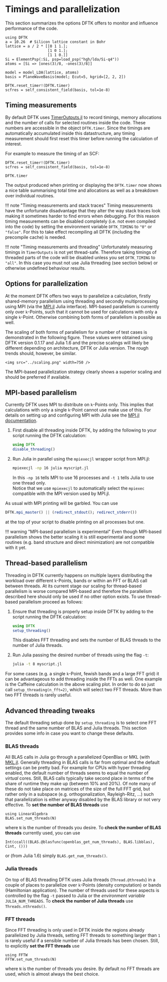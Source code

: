 # Timings and parallelization

This section summarizes the options DFTK offers
to monitor and influence performance of the code.

```@setup parallelization
using DFTK
a = 10.26  # Silicon lattice constant in Bohr
lattice = a / 2 * [[0 1 1.];
                   [1 0 1.];
                   [1 1 0.]]
Si = ElementPsp(:Si, psp=load_psp("hgh/lda/Si-q4"))
atoms = [Si => [ones(3)/8, -ones(3)/8]]

model = model_LDA(lattice, atoms)
basis = PlaneWaveBasis(model; Ecut=5, kgrid=[2, 2, 2])

DFTK.reset_timer!(DFTK.timer)
scfres = self_consistent_field(basis, tol=1e-8)
```

## Timing measurements

By default DFTK uses [TimerOutputs.jl](https://github.com/KristofferC/TimerOutputs.jl)
to record timings, memory allocations and the number of calls
for selected routines inside the code. These numbers are accessible
in the object `DFTK.timer`. Since the timings are automatically accumulated
inside this datastructure, any timing measurement should first reset
this timer before running the calculation of interest.

For example to measure the timing of an SCF:
```@example parallelization
DFTK.reset_timer!(DFTK.timer)
scfres = self_consistent_field(basis, tol=1e-8)

DFTK.timer
```
The output produced when printing or displaying the `DFTK.timer`
now shows a nice table summarising total time and allocations as well
as a breakdown over individual routines.


!!! note "Timing measurements and stack traces"
    Timing measurements have the unfortunate disadvantage that they
    alter the way stack traces look making it sometimes harder to find
    errors when debugging.
    For this reason timing measurements can be disabled completely
    (i.e. not even compiled into the code) by setting the environment variable
    `DFTK_TIMING` to `"0"` or `"false"`.
    For this to take effect recompiling all DFTK (including the precompile cache)
    is needed.

!!! note "Timing measurements and threading"
    Unfortunately measuring timings in `TimerOutputs` is not yet thread-safe.
    Therefore taking timings of threaded parts of the code will be disabled
    unless you set `DFTK_TIMING` to `"all"`. In this case you must not use
    Julia threading (see section below) or otherwise undefined behaviour results.

## Options for parallelization
At the moment DFTK offers two ways to parallelize a calculation,
firstly shared-memory parallelism using threading
and secondly multiprocessing using MPI
(via the [MPI.jl](https://github.com/JuliaParallel/MPI.jl) Julia interface).
MPI-based parallelism is currently only over `k`-Points,
such that it cannot be used for calculations with only a single `k`-Point.
Otherwise combining both forms of parallelism is possible as well.

The scaling of both forms of parallelism for a number of test cases
is demonstrated in the following figure.
These values were obtained using DFTK version 0.1.17 and Julia 1.6
and the precise scalings will likely be different
depending on architecture, DFTK or Julia version.
The rough trends should, however, be similar.

```@raw html
<img src="../scaling.png" width=750 />
```

The MPI-based parallelization strategy clearly shows a superior scaling
and should be preferred if available.


## MPI-based parallelism
Currently DFTK uses MPI to distribute on `k`-Points only.
This implies that calculations with only a single `k`-Point
cannot use make use of this.
For details on setting up and configuring MPI with Julia
see the [MPI.jl documentation](https://juliaparallel.github.io/MPI.jl/stable/configuration).

1. First disable all threading inside DFTK, by adding the
   following to your script running the DFTK calculation:
   ```julia
   using DFTK
   disable_threading()
   ```

2. Run Julia in parallel using the `mpiexecjl` wrapper script from MPI.jl:
   ```sh
   mpiexecjl -np 16 julia myscript.jl
   ```
   In this `-np 16` tells MPI to use 16 processes and `-t 1` tells Julia
   to use one thread only.  
   Notice that we use `mpiexecjl` to automatically select the `mpiexec`
   compatible with the MPI version used by MPI.jl.

As usual with MPI printing will be garbled. You can use
```julia
DFTK.mpi_master() || (redirect_stdout(); redirect_stderr())
```
at the top of your script to disable printing on all processes but one.

!!! warning "MPI-based parallelism is experimental"
    Even though MPI-based parallelism shows the better scaling it is still
    experimental and some routines (e.g. band structure and direct minimization)
    are not compatible with it yet.

## Thread-based parallelism
Threading in DFTK currently happens on multiple layers
distributing the workload
over different ``k``-Points, bands or within
an FFT or BLAS call between threads.
At its current stage our scaling for thread-based parallelism
is worse compared MPI-based and therefore the parallelism
described here should
only be used if no other option exists.
To use thread-based parallelism proceed as follows:

1. Ensure that threading is properly setup inside DFTK by adding
   to the script running the DFTK calculation:
   ```julia
   using DFTK
   setup_threading()
   ```
   This disables FFT threading and sets the number of
   BLAS threads to the number of Julia threads.

2. Run Julia passing the desired number of threads using the flag `-t`:
   ```sh
   julia -t 8 myscript.jl
   ```

For some cases (e.g. a single `k`-Point, fewish bands and a large FFT grid)
it can be advantageous to add threading inside the FFTs as well. One example
is the Caffeine calculation in the above scaling plot. In order to do so
just call `setup_threading(n_fft=2)`, which will select two FFT threads.
More than two FFT threads is rarely useful.

## Advanced threading tweaks
The default threading setup done by `setup_threading` is to select
one FFT thread and the same number of BLAS and Julia threads.
This section provides some info in case you want to change these defaults.

### BLAS threads
All BLAS calls in Julia go through a parallelized OpenBlas
or MKL (with [MKL.jl](https://github.com/JuliaComputing/MKL.jl).
Generally threading in BLAS calls is far from optimal and
the default settings can be pretty bad.
For example for CPUs with hyper threading enabled,
the default number of threads seems to equal the number of *virtual* cores.
Still, BLAS calls typically take second place
in terms of the share of runtime they make up (between 10% and 20%).
Of note many of these do not take place on matrices of the size
of the full FFT grid, but rather only in a subspace
(e.g. orthogonalization, Rayleigh-Ritz, ...)
such that parallelization is either anyway disabled by the BLAS library
or not very effective.
To **set the number of BLAS threads** use
```
using LinearAlgebra
BLAS.set_num_threads(N)
```
where `N` is the number of threads you desire.
To **check the number of BLAS threads** currently used, you can use
```
Int(ccall((BLAS.@blasfunc(openblas_get_num_threads), BLAS.libblas), Cint, ()))
```
or (from Julia 1.6) simply `BLAS.get_num_threads()`.

### Julia threads
On top of BLAS threading DFTK uses Julia threads (`Thread.@threads`)
in a couple of places to parallelize over `k`-Points (density computation)
or bands (Hamiltonian application).
The number of threads used for these aspects is controlled by the
flag `-t` passed to Julia or the *environment variable* `JULIA_NUM_THREADS`.
To **check the number of Julia threads** use `Threads.nthreads()`.

### FFT threads
Since FFT threading is only used in DFTK inside the regions already parallelized
by Julia threads, setting FFT threads to something larger than `1` is
rarely useful if a sensible number of Julia threads has been chosen.
Still, to explicitly **set the FFT threads** use
```
using FFTW
FFTW.set_num_threads(N)
```
where `N` is the number of threads you desire.
By default no FFT threads are used, which is almost always the best choice.
